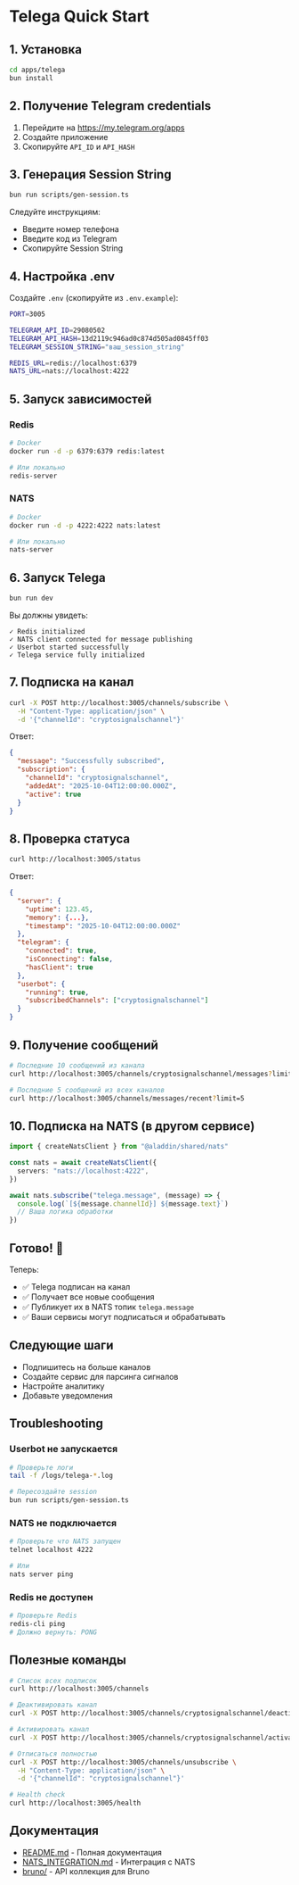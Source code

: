 # Telega Quick Start

## 1. Установка

```bash
cd apps/telega
bun install
```

## 2. Получение Telegram credentials

1. Перейдите на https://my.telegram.org/apps
2. Создайте приложение
3. Скопируйте `API_ID` и `API_HASH`

## 3. Генерация Session String

```bash
bun run scripts/gen-session.ts
```

Следуйте инструкциям:

- Введите номер телефона
- Введите код из Telegram
- Скопируйте Session String

## 4. Настройка .env

Создайте `.env` (скопируйте из `.env.example`):

```bash
PORT=3005

TELEGRAM_API_ID=29080502
TELEGRAM_API_HASH=13d2119c946ad0c874d505ad0845ff03
TELEGRAM_SESSION_STRING="ваш_session_string"

REDIS_URL=redis://localhost:6379
NATS_URL=nats://localhost:4222
```

## 5. Запуск зависимостей

### Redis

```bash
# Docker
docker run -d -p 6379:6379 redis:latest

# Или локально
redis-server
```

### NATS

```bash
# Docker
docker run -d -p 4222:4222 nats:latest

# Или локально
nats-server
```

## 6. Запуск Telega

```bash
bun run dev
```

Вы должны увидеть:

```
✓ Redis initialized
✓ NATS client connected for message publishing
✓ Userbot started successfully
✓ Telega service fully initialized
```

## 7. Подписка на канал

```bash
curl -X POST http://localhost:3005/channels/subscribe \
  -H "Content-Type: application/json" \
  -d '{"channelId": "cryptosignalschannel"}'
```

Ответ:

```json
{
  "message": "Successfully subscribed",
  "subscription": {
    "channelId": "cryptosignalschannel",
    "addedAt": "2025-10-04T12:00:00.000Z",
    "active": true
  }
}
```

## 8. Проверка статуса

```bash
curl http://localhost:3005/status
```

Ответ:

```json
{
  "server": {
    "uptime": 123.45,
    "memory": {...},
    "timestamp": "2025-10-04T12:00:00.000Z"
  },
  "telegram": {
    "connected": true,
    "isConnecting": false,
    "hasClient": true
  },
  "userbot": {
    "running": true,
    "subscribedChannels": ["cryptosignalschannel"]
  }
}
```

## 9. Получение сообщений

```bash
# Последние 10 сообщений из канала
curl http://localhost:3005/channels/cryptosignalschannel/messages?limit=10

# Последние 5 сообщений из всех каналов
curl http://localhost:3005/channels/messages/recent?limit=5
```

## 10. Подписка на NATS (в другом сервисе)

```typescript
import { createNatsClient } from "@aladdin/shared/nats"

const nats = await createNatsClient({
  servers: "nats://localhost:4222",
})

await nats.subscribe("telega.message", (message) => {
  console.log(`[${message.channelId}] ${message.text}`)
  // Ваша логика обработки
})
```

## Готово! 🎉

Теперь:

- ✅ Telega подписан на канал
- ✅ Получает все новые сообщения
- ✅ Публикует их в NATS топик `telega.message`
- ✅ Ваши сервисы могут подписаться и обрабатывать

## Следующие шаги

- Подпишитесь на больше каналов
- Создайте сервис для парсинга сигналов
- Настройте аналитику
- Добавьте уведомления

## Troubleshooting

### Userbot не запускается

```bash
# Проверьте логи
tail -f /logs/telega-*.log

# Пересоздайте session
bun run scripts/gen-session.ts
```

### NATS не подключается

```bash
# Проверьте что NATS запущен
telnet localhost 4222

# Или
nats server ping
```

### Redis не доступен

```bash
# Проверьте Redis
redis-cli ping
# Должно вернуть: PONG
```

## Полезные команды

```bash
# Список всех подписок
curl http://localhost:3005/channels

# Деактивировать канал
curl -X POST http://localhost:3005/channels/cryptosignalschannel/deactivate

# Активировать канал
curl -X POST http://localhost:3005/channels/cryptosignalschannel/activate

# Отписаться полностью
curl -X POST http://localhost:3005/channels/unsubscribe \
  -H "Content-Type: application/json" \
  -d '{"channelId": "cryptosignalschannel"}'

# Health check
curl http://localhost:3005/health
```

## Документация

- [README.md](./README.md) - Полная документация
- [NATS_INTEGRATION.md](./NATS_INTEGRATION.md) - Интеграция с NATS
- [bruno/](./bruno/) - API коллекция для Bruno
